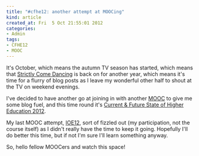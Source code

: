 ```yaml
---
title: "#cfhe12: another attempt at MOOCing"
kind: article
created_at: Fri  5 Oct 21:55:01 2012
categories:
- Admin
tags:
- CFHE12
- MOOC
---
```


It's October, which means the autumn TV season has started, which means that [Strictly Come Dancing][] is back on for another year, which means it's time for a flurry of blog posts as I leave my wonderful other half to shout at the TV on weekend evenings.

I've decided to have another go at joining in with another [MOOC][] to give me some blog fuel, and this time round it's [Current & Future State of Higher Education 2012][CFHE12]. 

My last MOOC attempt, [IOE12][], sort of fizzled out (my participation, not the course itself) as I didn't really have the time to keep it going. Hopefully I'll do better this time, but if not I'm sure I'll learn something anyway.

So, hello fellow MOOCers and watch this space!

[Strictly Come Dancing]: http://en.wikipedia.org/wiki/Strictly_come_dancing
[MOOC]: http://en.wikipedia.org/wiki/Mooc
[CFHE12]: http://edfuture.mooc.ca/
[IOE12]: http://openeducation.us/
